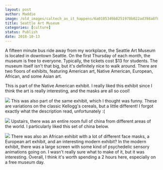 ```yaml
---
layout: post
author: Maddie
image: /old_images/caltech_as_it_happens/6a0105349b8251970b022ad398a8f8200d.jpg
title: Seattle Art Museum 
categories: [culture]
status: Publish
date: 2018-10-13
---
```


A fifteen minute bus ride away from my workplace, the Seattle Art Museum is located in downtown Seattle. On the first Thursday of each month, the museum is free to everyone. Typically, the tickets cost $13 for students. 
The museum itself isn't that big, but it's definitely nice to walk around. There are two floors of exhibits, featuring American art, Native American, European, African, and some Asian art.

This is part of the Native American exhibit. I really liked this exhibit since I think the art is really interesting, and the masks are all so cool!


![](/old_images/caltech_as_it_happens/6a0105349b8251970b022ad398a8fc200d.jpg)
This was also part of the same exhibit, which I thought was funny. These are variations on the classic Kellogg's cereals, but a little different! I forgot exactly what the description read, unfortunately :(


![](/old_images/caltech_as_it_happens/6a0105349b8251970b022ad398a8f4200d.jpg)
Upstairs, there was an entire room full of china from different areas of the world. I particularly liked this set of china below. 


![](/old_images/6a01b8d28f2857970c022ad3728759200c-pi.jpg)
There was also an African exhibit with a lot of different face masks, a European art exhibit, and an interesting modern exhibit? In the modern exhibit, there was a large screen with some kind of psychedelic sensory animations going on. I wasn't really sure what to make of it, but it was interesting. 
Overall, I think it's worth spending a 2 hours here, especially on a free museum day.

